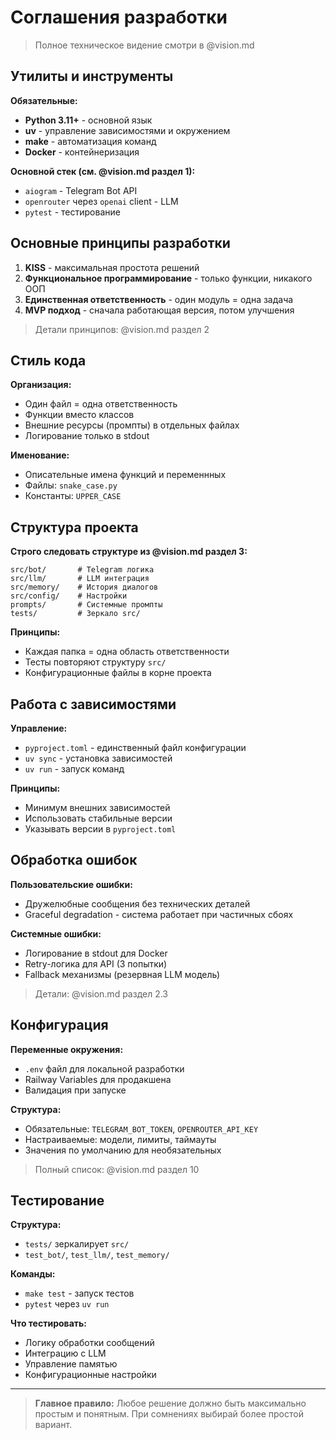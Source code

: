 # Соглашения разработки

> Полное техническое видение смотри в @vision.md

## Утилиты и инструменты

**Обязательные:**
- **Python 3.11+** - основной язык
- **uv** - управление зависимостями и окружением  
- **make** - автоматизация команд
- **Docker** - контейнеризация

**Основной стек (см. @vision.md раздел 1):**
- `aiogram` - Telegram Bot API
- `openrouter` через `openai` client - LLM
- `pytest` - тестирование

## Основные принципы разработки

1. **KISS** - максимальная простота решений
2. **Функциональное программирование** - только функции, никакого ООП
3. **Единственная ответственность** - один модуль = одна задача
4. **MVP подход** - сначала работающая версия, потом улучшения

> Детали принципов: @vision.md раздел 2

## Стиль кода

**Организация:**
- Один файл = одна ответственность
- Функции вместо классов
- Внешние ресурсы (промпты) в отдельных файлах
- Логирование только в stdout

**Именование:**
- Описательные имена функций и переменнных  
- Файлы: `snake_case.py`
- Константы: `UPPER_CASE`

## Структура проекта

**Строго следовать структуре из @vision.md раздел 3:**
```
src/bot/       # Telegram логика
src/llm/       # LLM интеграция  
src/memory/    # История диалогов
src/config/    # Настройки
prompts/       # Системные промпты
tests/         # Зеркало src/
```

**Принципы:**
- Каждая папка = одна область ответственности
- Тесты повторяют структуру `src/`
- Конфигурационные файлы в корне проекта

## Работа с зависимостями

**Управление:**
- `pyproject.toml` - единственный файл конфигурации
- `uv sync` - установка зависимостей
- `uv run` - запуск команд

**Принципы:**
- Минимум внешних зависимостей
- Использовать стабильные версии
- Указывать версии в `pyproject.toml`

## Обработка ошибок

**Пользовательские ошибки:**
- Дружелюбные сообщения без технических деталей
- Graceful degradation - система работает при частичных сбоях

**Системные ошибки:**  
- Логирование в stdout для Docker
- Retry-логика для API (3 попытки)
- Fallback механизмы (резервная LLM модель)

> Детали: @vision.md раздел 2.3

## Конфигурация

**Переменные окружения:**
- `.env` файл для локальной разработки
- Railway Variables для продакшена
- Валидация при запуске

**Структура:**
- Обязательные: `TELEGRAM_BOT_TOKEN`, `OPENROUTER_API_KEY`
- Настраиваемые: модели, лимиты, таймауты
- Значения по умолчанию для необязательных

> Полный список: @vision.md раздел 10

## Тестирование

**Структура:**
- `tests/` зеркалирует `src/`
- `test_bot/`, `test_llm/`, `test_memory/`

**Команды:**
- `make test` - запуск тестов
- `pytest` через `uv run`

**Что тестировать:**
- Логику обработки сообщений  
- Интеграцию с LLM
- Управление памятью
- Конфигурационные настройки

---

> **Главное правило:** Любое решение должно быть максимально простым и понятным. При сомнениях выбирай более простой вариант.
